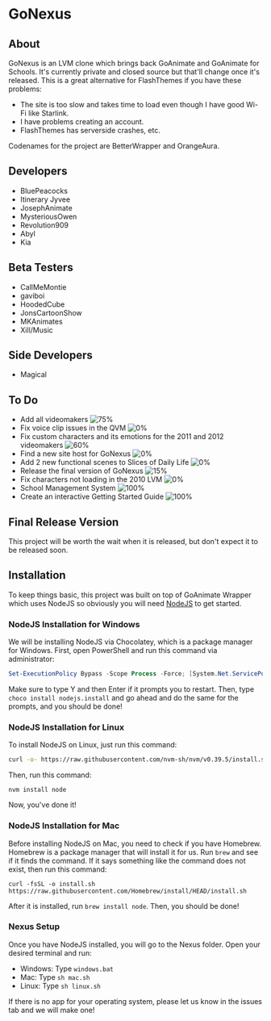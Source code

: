 # GoNexus

## About
GoNexus is an LVM clone which brings back GoAnimate and GoAnimate for Schools. It's currently private and closed source but that'll change once it's released. This is a great alternative for FlashThemes if you have these problems:
* The site is too slow and takes time to load even though I have good Wi-Fi like Starlink.
* I have problems creating an account.
* FlashThemes has serverside crashes, etc.

Codenames for the project are BetterWrapper and OrangeAura.

## Developers
* BluePeacocks
* Itinerary Jyvee
* JosephAnimate
* MysteriousOwen
* Revolution909
* Abyl
* Kia

## Beta Testers
* CallMeMontie
* gaviboi
* HoodedCube
* JonsCartoonShow
* MKAnimates
* Xill/Music

## Side Developers
* Magical
  
## To Do
* Add all videomakers ![75%](https://progress-bar.dev/75)
* Fix voice clip issues in the QVM ![0%](https://progress-bar.dev/0)
* Fix custom characters and its emotions for the 2011 and 2012 videomakers ![60%](https://progress-bar.dev/60)
* Find a new site host for GoNexus ![0%](https://progress-bar.dev/0)
* Add 2 new functional scenes to Slices of Daily Life ![0%](https://progress-bar.dev/0)
* Release the final version of GoNexus ![15%](https://progress-bar.dev/15)
* Fix characters not loading in the 2010 LVM ![0%](https://progress-bar.dev/0)
* School Management System ![100%](https://progress-bar.dev/100)
* Create an interactive Getting Started Guide ![100%](https://progress-bar.dev/100)

## Final Release Version
This project will be worth the wait when it is released, but don't expect it to be released soon.

## Installation

To keep things basic, this project was built on top of GoAnimate Wrapper which uses NodeJS so obviously you will need [NodeJS](https://nodejs.org/) to get started.

### NodeJS Installation for Windows

We will be installing NodeJS via Chocolatey, which is a package manager for Windows. First, open PowerShell and run this command via administrator:
```PowerShell
Set-ExecutionPolicy Bypass -Scope Process -Force; [System.Net.ServicePointManager]::SecurityProtocol = [System.Net.ServicePointManager]::SecurityProtocol -bor 3072; iex ((New-Object System.Net.WebClient).DownloadString('https://community.chocolatey.org/install.ps1'))
```
Make sure to type Y and then Enter if it prompts you to restart.
Then, type `choco install nodejs.install` and go ahead and do the same for the prompts, and you should be done!

### NodeJS Installation for Linux

To install NodeJS on Linux, just run this command:
```sh
curl -o- https://raw.githubusercontent.com/nvm-sh/nvm/v0.39.5/install.sh | bash
```
Then, run this command:
```
nvm install node
```
Now, you've done it!

### NodeJS Installation for Mac
Before installing NodeJS on Mac, you need to check if you have Homebrew. Homebrew is a package manager that will install it for us.
Run `brew` and see if it finds the command. If it says something like the command does not exist, then run this command:
```
curl -fsSL -o install.sh https://raw.githubusercontent.com/Homebrew/install/HEAD/install.sh
```
After it is installed, run `brew install node`. Then, you should be done!

### Nexus Setup

Once you have NodeJS installed, you will go to the Nexus folder. Open your desired terminal and run:

* Windows: Type `windows.bat`
* Mac: Type `sh mac.sh`
* Linux: Type `sh linux.sh`

If there is no app for your operating system, please let us know in the issues tab and we will make one!
